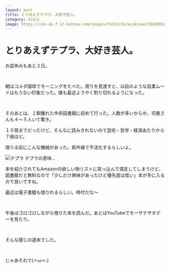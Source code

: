 ```yaml
---
layout: post
title: とりあえずテプラ、大好き芸人。
category: diary
image: https://cdn-ak.f.st-hatena.com/images/fotolife/a/akinen/20200816/20200816005030.jpg
---
```


# とりあえずテプラ、大好き芸人。

お盆休みもあと２日。

 

朝はコメダ珈琲でモーニングをたべた。周りを見渡すと、以前のような自粛ムードはもうない印象だった。僕も最近ようやく割り切れるようになった。

 

そのあとは、１駅離れた中央図書館に初めて行った。人数が多いからか、司書さんも４〜５人いて驚き。

１０冊までだったけど、そんなに読みきれないので芸術・哲学・経済あたりから７冊ほど。

借りる前にこんな機械があった。紫外線で不活化するらしいよ。

<img src="https://cdn-ak.f.st-hatena.com/images/fotolife/a/akinen/20200816/20200816005030.jpg" alt="テプラ">
テプラの意味…

本を紹介されてもAmazonの欲しい物リストに突っ込んで満足してしまうけど、図書館だと無料なので「少しだけ興味があったけど優先度は低い」本が手に入るので良いですね。

最近は電子書籍も借りれるらしい。時代だな〜

 

午後はゴロゴロしながら借りた本を読んだ。あとはYouTubeでモーサテサタデーを見たり。

 

そんな感じの週末でした。

 

じゃあそれで(＝ω＝.)